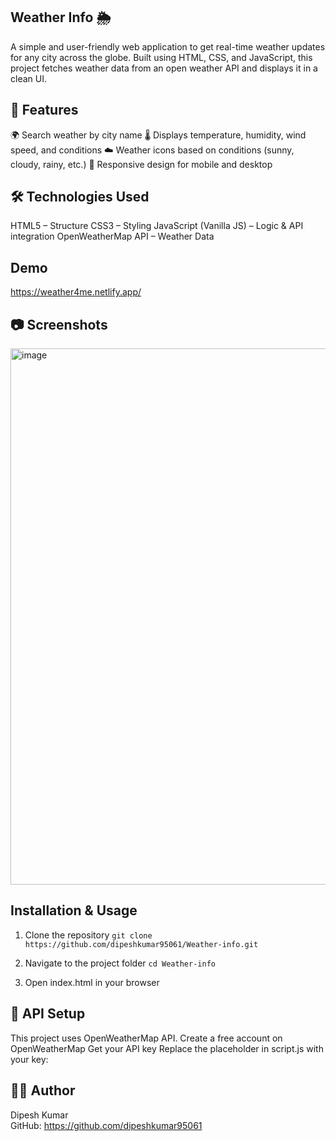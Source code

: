 
## Weather Info 🌦️

A simple and user-friendly web application to get real-time weather updates for any city across the globe.
Built using HTML, CSS, and JavaScript, this project fetches weather data from an open weather API and displays it in a clean UI.

## 🚀 Features

🌍 Search weather by city name
🌡️ Displays temperature, humidity, wind speed, and conditions
☁️ Weather icons based on conditions (sunny, cloudy, rainy, etc.)
📱 Responsive design for mobile and desktop

## 🛠️ Technologies Used

HTML5 – Structure
CSS3 – Styling
JavaScript (Vanilla JS) – Logic & API integration
OpenWeatherMap API – Weather Data

## Demo

https://weather4me.netlify.app/

## 📷 Screenshots

<img width="1919" height="858" alt="image" src="https://github.com/user-attachments/assets/c74402cc-3c27-4851-af1d-890289fd1f1f" />


## Installation & Usage

1. Clone the repository
   `git clone https://github.com/dipeshkumar95061/Weather-info.git`

3. Navigate to the project folder
   `cd Weather-info`

5. Open index.html in your browser

## 📡 API Setup

This project uses OpenWeatherMap API.
Create a free account on OpenWeatherMap
Get your API key
Replace the placeholder in script.js with your key:

## 👨‍💻 Author

Dipesh Kumar  
GitHub: https://github.com/dipeshkumar95061

